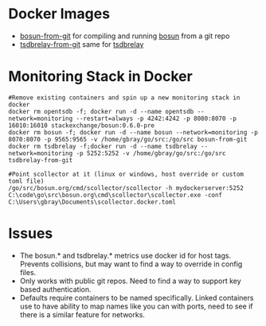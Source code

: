 # Docker Images
- [bosun-from-git](bosun-from-git/dockerfile) for compiling and running [bosun](http://bosun.org) from a git repo 
- [tsdbrelay-from-git](tsdbrelay-from-git/dockerfile) same for [tsdbrelay](https://godoc.org/bosun.org/cmd/tsdbrelay)

# Monitoring Stack in Docker
```
#Remove existing containers and spin up a new monitoring stack in docker
docker rm opentsdb -f; docker run -d --name opentsdb --network=monitoring --restart=always -p 4242:4242 -p 8080:8070 -p 16010:16010 stackexchange/bosun:0.6.0-pre
docker rm bosun -f; docker run -d --name bosun --network=monitoring -p 8070:8070 -p 9565:9565 -v /home/gbray/go/src:/go/src bosun-from-git
docker rm tsdbrelay -f;docker run -d --name tsdbrelay --network=monitoring -p 5252:5252 -v /home/gbray/go/src:/go/src tsdbrelay-from-git

#Point scollector at it (linux or windows, host override or custom toml file)
/go/src/bosun.org/cmd/scollector/scollector -h mydockerserver:5252
C:\code\go\src\bosun.org\cmd\scollector\scollector.exe -conf C:\Users\gbray\Documents\scollector.docker.toml
```

# Issues
- The bosun.* and tsdbrelay.* metrics use docker id for host tags. Prevents collisions, but may want to find a way to override in config files.
- Only works with public git repos. Need to find a way to support key based authentication.
- Defaults require containers to be named specifically. Linked containers use to have ability to map names like you can with ports, need to see if there is a similar feature for networks.
